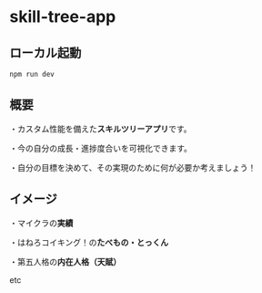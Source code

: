 # skill-tree-app

## ローカル起動

```bash
npm run dev
```

## 概要

・カスタム性能を備えた**スキルツリーアプリ**です。

・今の自分の成長・進捗度合いを可視化できます。

・自分の目標を決めて、その実現のために何が必要か考えましょう！

## イメージ

・マイクラの**実績**

・はねろコイキング！の**たべもの・とっくん**

・第五人格の**内在人格（天賦）**

etc
